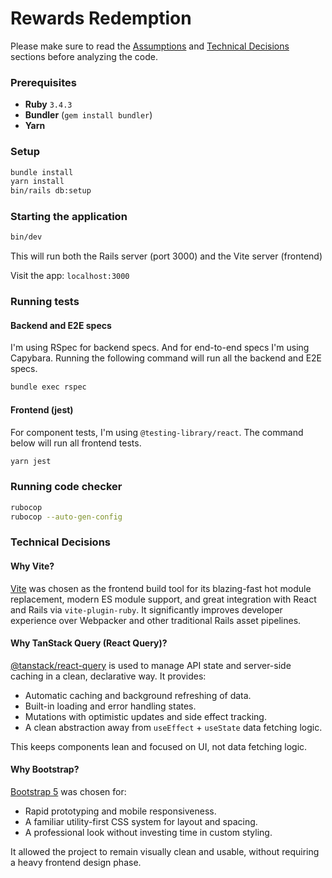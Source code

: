 # Rewards Redemption
Please make sure to read the [Assumptions](#assumptions) and [Technical Decisions](#technical-decisions) sections before analyzing the code.


### Prerequisites
- **Ruby** `3.4.3`
- **Bundler** (`gem install bundler`)
- **Yarn**

### Setup
```bash
bundle install
yarn install
bin/rails db:setup
```

### Starting the application
```bash
bin/dev
```
This will run both the Rails server (port 3000) and the Vite server (frontend)

Visit the app: `localhost:3000`

### Running tests
#### Backend and E2E specs
I'm using RSpec for backend specs. And for end-to-end specs I'm using Capybara. Running the following command will run
all the backend and E2E specs.
```bash
bundle exec rspec
```

#### Frontend (jest)
For component tests, I'm using `@testing-library/react`. The command below will run all frontend tests.
```bash
yarn jest
```

### Running code checker
```bash
rubocop
rubocop --auto-gen-config
```

### Technical Decisions
#### Why Vite?
[Vite](https://vitejs.dev/) was chosen as the frontend build tool for its blazing-fast hot module replacement,
modern ES module support, and great integration with React and Rails via `vite-plugin-ruby`.
It significantly improves developer experience over Webpacker and other traditional Rails asset pipelines.

#### Why TanStack Query (React Query)?
[@tanstack/react-query](https://tanstack.com/query/latest) is used to manage API state and server-side caching in a
clean, declarative way. It provides:
- Automatic caching and background refreshing of data.
- Built-in loading and error handling states.
- Mutations with optimistic updates and side effect tracking.
- A clean abstraction away from `useEffect` + `useState` data fetching logic.

This keeps components lean and focused on UI, not data fetching logic.

#### Why Bootstrap?
[Bootstrap 5](https://getbootstrap.com/) was chosen for:
- Rapid prototyping and mobile responsiveness.
- A familiar utility-first CSS system for layout and spacing.
- A professional look without investing time in custom styling.

It allowed the project to remain visually clean and usable, without requiring a heavy frontend design phase.
